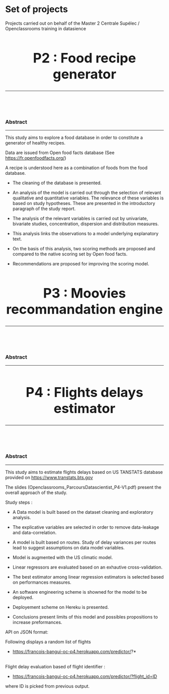 # Set of projects 
Projects carried out on behalf of the Master 2 Centrale Supélec / Openclassrooms training in datasience

## <center><h1>P2 : Food recipe generator</h1></center>
<hr>

<br><br><br>
<h3>Abstract</h3>
<hr>

This study aims to explore a food database in order to constitute a generator 
of healthy recipes.

Data are issued from Open food facts database  (See https://fr.openfoodfacts.org/)

A recipe is understood here as a combination of foods from the food database.


* The cleaning of the database is presented.

* An analysis of the model is carried out through the selection of relevant 
qualitative and quantitative variables. The relevance of these variables is
based on study hypotheses. These are presented in the introductory paragraph of 
the study report.

* The analysis of the relevant variables is carried out by univariate, bivariate studies,
concentration, dispersion and distribution measures.

* This analysis links the observations to a model underlying explanatory text.

* On the basis of this analysis, two scoring methods are proposed and compared
to the native scoring set by Open food facts.
 
* Recommendations are proposed for improving the scoring model.

## <center><h1>P3 : Moovies recommandation engine </h1></center>
<hr>

<br><br><br>
<h3>Abstract</h3>
<hr>

## <center><h1>P4 : Flights delays estimator</h1></center>
<hr>

<br><br><br>
<h3>Abstract</h3>
<hr>

This study aims to estimate flights delays based on US TANSTATS database 
provided on https://www.transtats.bts.gov

The slides (Openclassrooms_ParcoursDatascientist_P4-V1.pdf) 
present the overall approach of the study.

Study steps :

* A Data model is built based on the dataset cleaning and exploratory analysis.

* The explicative variables are selected in order to remove data-leakage and 
data-correlation. 

* A model is built based on routes. Study of delay variances per routes lead to 
suggest assumptions on data model variables.

* Model is augmented with the US climatic model.

* Linear regressors are evaluated based on an exhautive cross-validation. 

* The best estimator among linear regression estimators is selected based on performances measures. 

* An software engineering scheme is showned for the model to be deployed.

* Deployement scheme on Hereku is presented.

* Conclusions present limits of this model and possibles propositions to increase 
preformances.

API on JSON format: 

Following displays a random list of flights
 * https://francois-bangui-oc-p4.herokuapp.com/predictor/?*

<br> 
Flight delay evaluation  based of flight identifier : 

 * https://francois-bangui-oc-p4.herokuapp.com/predictor/?flight_id=ID
 
where ID is picked from previous output.
